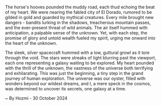 
The horse's hooves pounded the muddy road, each thud echoing the beat of my heart. We were nearing the fabled city of El Dorado, rumored to be gilded in gold and guarded by mythical creatures. Every mile brought new dangers - bandits lurking in the shadows, treacherous mountain passes, and the ever-present threat of wild animals. The air itself hummed with anticipation, a palpable sense of the unknown. Yet, with each step, the promise of glory and untold wealth fueled my spirit, urging me onward into the heart of the unknown.

The sleek, silver spacecraft hummed with a low, guttural growl as it tore through the void. The stars were streaks of light blurring past the viewport, each one representing a galaxy waiting to be explored. My heart pounded with the thrill of the unknown, the vastness of the universe both terrifying and exhilarating. This was just the beginning, a tiny step in the grand journey of human exploration. The universe was our oyster, filled with wonders beyond our wildest dreams, and I, a mere speck in the cosmos, was determined to uncover its secrets, one galaxy at a time. 

~ By Hozmi - 30 October 2024
